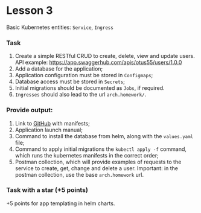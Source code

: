 # Lesson 3

Basic Kubernetes entities: `Service`, `Ingress`

### Task

1. Create a simple RESTful CRUD to create, delete, view and update users.
   API example: https://app.swaggerhub.com/apis/otus55/users/1.0.0
2. Add a database for the application;
3. Application configuration must be stored in `Configmaps`;
4. Database access must be stored in `Secrets`;
5. Initial migrations should be documented as `Jobs`, if required.
6. `Ingresses` should also lead to the url `arch.homework/`.

### Provide output:

1. Link to [GitHub](https://github.com/) with manifests;
2. Application launch manual;
3. Command to install the database from helm, along with the `values.yaml` file;
4. Command to apply initial migrations the `kubectl apply -f` command, which runs the kubernetes manifests
   in the correct order;
5. Postman collection, which will provide examples of requests to the service to create, get,
   change and delete a user. Important: in the postman collection, use the base `arch.homework` url.

### Task with a star (+5 points)

+5 points for app templating in helm charts.